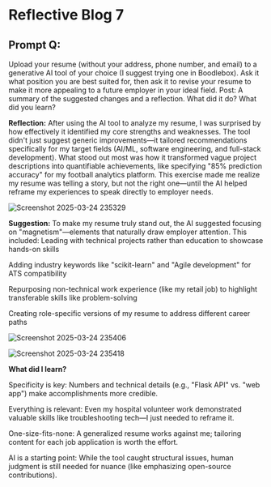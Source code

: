 # Reflective Blog 7

## Prompt Q:

Upload your resume (without your address, phone number, and email) to a generative AI tool of your choice (I suggest trying one in Boodlebox). Ask it what position you are best suited for, then ask it to revise your resume to make it more appealing to a future employer in your ideal field. Post: A summary of the suggested changes and a reflection. What did it do? What did you learn? 



**Reflection:** After using the AI tool to analyze my resume, I was surprised by how effectively it identified my core strengths and weaknesses. The tool didn't just suggest generic improvements—it tailored recommendations specifically for my target fields (AI/ML, software engineering, and full-stack development). What stood out most was how it transformed vague project descriptions into quantifiable achievements, like specifying "85% prediction accuracy" for my football analytics platform. This exercise made me realize my resume was telling a story, but not the right one—until the AI helped reframe my experiences to speak directly to employer needs.

![Screenshot 2025-03-24 235329](https://github.com/user-attachments/assets/e314fb8d-485b-4649-8823-7f56d84696c5)




**Suggestion:** To make my resume truly stand out, the AI suggested focusing on "magnetism"—elements that naturally draw employer attention. This included:
Leading with technical projects rather than education to showcase hands-on skills

Adding industry keywords like "scikit-learn" and "Agile development" for ATS compatibility

Repurposing non-technical work experience (like my retail job) to highlight transferable skills like problem-solving

Creating role-specific versions of my resume to address different career paths

![Screenshot 2025-03-24 235406](https://github.com/user-attachments/assets/ee68cce0-63b4-40b5-859f-851db67a5343)

![Screenshot 2025-03-24 235418](https://github.com/user-attachments/assets/15c841cd-7712-4672-aa80-d30611f38b57)



**What did I learn?** 

Specificity is key: Numbers and technical details (e.g., "Flask API" vs. "web app") make accomplishments more credible.

Everything is relevant: Even my hospital volunteer work demonstrated valuable skills like troubleshooting tech—I just needed to reframe it.

One-size-fits-none: A generalized resume works against me; tailoring content for each job application is worth the effort.

AI is a starting point: While the tool caught structural issues, human judgment is still needed for nuance (like emphasizing open-source contributions).
